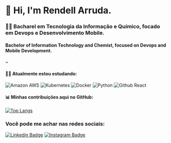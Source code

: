 # 👋 Hi, I'm Rendell Arruda.
  
### 👨‍🔬  Bacharel em Tecnologia da Informação e Químico, focado em Devops e Desenvolvimento Mobile.
####   Bachelor of Information Technology and Chemist, focused on Devops and Mobile Development.
~
#### 👨‍💻 Atualmente estou estudando: 
![Amazon AWS](https://img.shields.io/badge/Amazon_AWS-232F3E?style=for-the-badge&logo=amazon-aws&logoColor=white)
![Kubernetes](https://img.shields.io/badge/Kubernetes-326DE6?style=for-the-badge&logo=kubernetes&logoColor=white)
![Docker](https://img.shields.io/badge/Docker-2496ED?style=for-the-badge&logo=docker&logoColor=white)
![Python](https://img.shields.io/badge/Python-3776AB?style=for-the-badge&logo=python&logoColor=white) 
![Github React](https://img.shields.io/badge/-ReactJs-61DAFB?logo=react&logoColor=white&style=for-the-badge)
<!--![Github Html5](https://img.shields.io/badge/HTML5-E34F26?style=for-the-badge&logo=html5&logoColor=white) 
![Github JavaScript](https://img.shields.io/badge/JavaScript-F7DF1E?style=for-the-badge&logo=javascript&logoColor=black)
![Github Java](https://img.shields.io/badge/Java-ED8B00?style=for-the-badge&logo=java&logoColor=white)
![Github css3](https://img.shields.io/badge/CSS3-1572B6?style=for-the-badge&logo=css3&logoColor=white) 
![MySQL](https://img.shields.io/badge/mysql-%2300f.svg?style=for-the-badge&logo=mysql&logoColor=white)
![Github React Native](https://img.shields.io/badge/React_Native-20232A?style=for-the-badge&logo=react&logoColor=61DAFB)  -->
<!-- ![Github NodeJS](https://img.shields.io/badge/Node.js-43853D?style=for-the-badge&logo=node.js&logoColor=white) -->


#### 📊 Minhas contribuições aqui no GitHub:

[![Top Langs](https://github-readme-stats.vercel.app/api/top-langs/?username=rendell-arruda&theme=dark&layout=compact)](https://github.com/anuraghazra/github-readme-stats)

### Você pode me achar nas redes sociais:

[![Linkedin Badge](https://img.shields.io/badge/LinkedIn-0077B5?style=for-the-badge&logo=linkedin&logoColor=white&link=link_do_seu_perfil)](https://www.linkedin.com/in/rendell-arruda-5804b4177/)
[![Instagram Badge](https://img.shields.io/badge/Instagram-E4405F?style=for-the-badge&logo=instagram&logoColor=white&link=link_do_seu_perfil)](https://www.instagram.com/rendellarruda3/)

